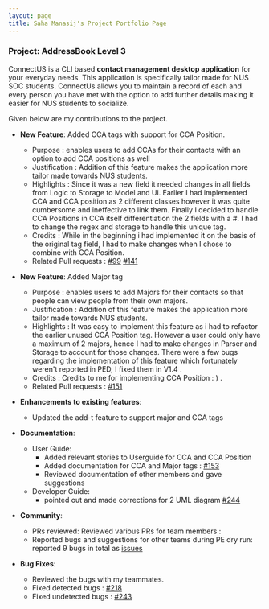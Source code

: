 ```yaml
---
layout: page
title: Saha Manasij's Project Portfolio Page
---
```


### Project: AddressBook Level 3

ConnectUS is a CLI based **contact management desktop application** for your everyday needs. This application is specifically tailor made for NUS SOC students. ConnectUs allows you to maintain a record of each and every person you have met with the option to add further details making it easier for NUS students to socialize.

Given below are my contributions to the project.

* **New Feature**: Added CCA tags with support for CCA Position.
  * Purpose : enables users to add CCAs for their contacts with an option to add CCA positions as well
  * Justification : Addition of this feature makes the application more tailor made towards NUS students.
  * Highlights : Since it was a new field it needed changes in all fields from Logic to Storage to Model and Ui. Earlier I had implemented CCA and CCA position as 2 different classes however it was quite cumbersome and ineffective to link them. Finally I decided to handle CCA Positions in CCA itself differentiation the 2 fields with a #. I had to change the regex and storage to handle this unique tag.
  * Credits : While in the beginning i had implemented it on the basis of the original tag field, I had to make changes when I chose to combine with CCA Position.
  * Related Pull requests : [\#99](https://github.com/AY2223S2-CS2103T-W15-1/tp/pull/99) [\#141](https://github.com/AY2223S2-CS2103T-W15-1/tp/pull/141)

* **New Feature**: Added Major tag
  * Purpose : enables users to add Majors for their contacts so that people can view people from their own majors.
  * Justification : Addition of this feature makes the application more tailor made towards NUS students.
  * Highlights : It was easy to implement this feature as i had to refactor the earlier unused CCA Position tag. However a user could only have a maximum of 2 majors, hence I had to make changes in Parser and Storage to account for those changes. There were a few bugs regarding the implementation of this feature which fortunately weren't reported in PED, I fixed them in V1.4 .
  * Credits : Credits to me for implementing CCA Position : ) .
  * Related Pull requests : [\#151](https://github.com/AY2223S2-CS2103T-W15-1/tp/pull/151)


* **Enhancements to existing features**:
  * Updated the add-t feature to support major and CCA tags
  

* **Documentation**:
  * User Guide:
    * Added relevant stories to Userguide for CCA and CCA Position
    * Added documentation for CCA and Major tags : [\#153](https://github.com/AY2223S2-CS2103T-W15-1/tp/pull/153)
    * Reviewed documentation of other members and gave suggestions
  * Developer Guide:
    * pointed out and made corrections for 2 UML diagram [\#244](https://github.com/AY2223S2-CS2103T-W15-1/tp/pull/244)

* **Community**:
  * PRs reviewed: Reviewed various PRs for team members : 
  * Reported bugs and suggestions for other teams during PE dry run: reported 9 bugs in total as [issues](https://github.com/Saha9616/ped/issues)

* **Bug Fixes**:
  * Reviewed the bugs with my teammates.
  * Fixed detected bugs : [\#218](https://github.com/AY2223S2-CS2103T-W15-1/tp/pull/218)
  * Fixed undetected bugs : [\#243](https://github.com/AY2223S2-CS2103T-W15-1/tp/pull/153)




